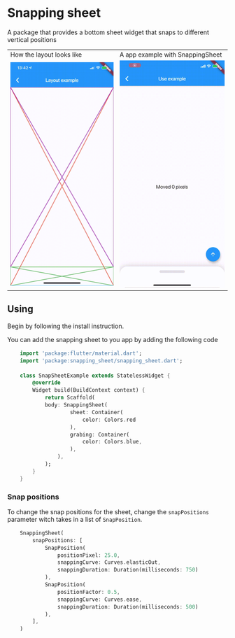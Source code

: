 # Snapping sheet

A package that provides a bottom sheet widget that snaps to different vertical positions

<table>
    <tr>
        <td>How the layout looks like</td>
        <td>A app example with SnappingSheet</td>
    <tr>
    <tr>
        <td>
            <img src="https://raw.githubusercontent.com/AdamJonsson/snapping_sheet/master/assets/layoutExample.gif" width="250">
        </td>
        <td>
            <img src="https://raw.githubusercontent.com/AdamJonsson/snapping_sheet/master/assets/useExample.gif" width="250">
        </td>
    </tr>
</table>

## Using

Begin by following the install instruction.

You can add the snapping sheet to you app by adding the following code
```dart
    import 'package:flutter/material.dart';
    import 'package:snapping_sheet/snapping_sheet.dart';

    class SnapSheetExample extends StatelessWidget {
        @override
        Widget build(BuildContext context) {
            return Scaffold(
            body: SnappingSheet(
                    sheet: Container(
                        color: Colors.red
                    ),
                    grabing: Container(
                        color: Colors.blue,
                    ),
                ),
            );
        }
    }
```

### Snap positions

To change the snap positions for the sheet, change the `snapPositions` parameter 
witch takes in a list of `SnapPosition`.

```dart
    SnappingSheet(
        snapPositions: [
            SnapPosition(
                positionPixel: 25.0, 
                snappingCurve: Curves.elasticOut, 
                snappingDuration: Duration(milliseconds: 750)
            ),
            SnapPosition(
                positionFactor: 0.5, 
                snappingCurve: Curves.ease, 
                snappingDuration: Duration(milliseconds: 500)
            ),
        ],
    )
```
